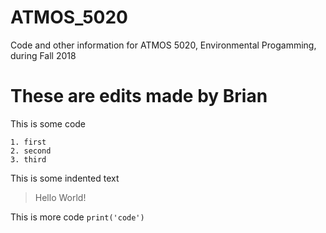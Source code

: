 # ATMOS_5020
Code and other information for ATMOS 5020, Environmental Progamming, during Fall 2018

# These are edits made by Brian

This is some code

    1. first
    2. second
    3. third

This is some indented text
> Hello World!

This is more code `print('code')`

